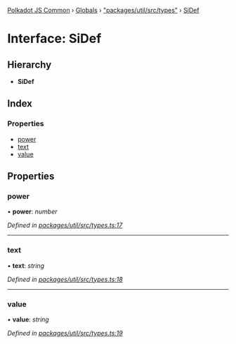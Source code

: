 [Polkadot JS Common](../README.md) › [Globals](../globals.md) › ["packages/util/src/types"](../modules/_packages_util_src_types_.md) › [SiDef](_packages_util_src_types_.sidef.md)

# Interface: SiDef

## Hierarchy

* **SiDef**

## Index

### Properties

* [power](_packages_util_src_types_.sidef.md#power)
* [text](_packages_util_src_types_.sidef.md#text)
* [value](_packages_util_src_types_.sidef.md#value)

## Properties

###  power

• **power**: *number*

*Defined in [packages/util/src/types.ts:17](https://github.com/polkadot-js/common/blob/e7c665e5/packages/util/src/types.ts#L17)*

___

###  text

• **text**: *string*

*Defined in [packages/util/src/types.ts:18](https://github.com/polkadot-js/common/blob/e7c665e5/packages/util/src/types.ts#L18)*

___

###  value

• **value**: *string*

*Defined in [packages/util/src/types.ts:19](https://github.com/polkadot-js/common/blob/e7c665e5/packages/util/src/types.ts#L19)*
